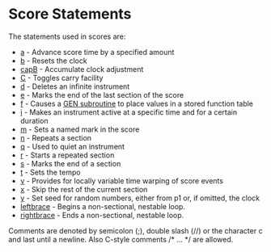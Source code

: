 # **Score Statements**

The statements used in scores are:

* [a](../../scoregens/a) - Advance score time by a specified amount
* [b](../../scoregens/b) - Resets the clock
* [capB](../../scoregens/B) - Accumulate clock adjustment
* [C](../../scoregens/C) - Toggles carry facility
* [d](../../scoregens/d) - Deletes an infinite instrument
* [e](../../scoregens/e) - Marks the end of the last section of the score
* [f](../../scoregens/f) - Causes a [GEN subroutine](ScoreGenRef) to place values in a stored function table
* [i](../../scoregens/i) - Makes an instrument active at a specific time and for a certain duration
* [m](../../scoregens/m) - Sets a named mark in the score
* [n](../../scoregens/n) - Repeats a section
* [q](../../scoregens/q) - Used to quiet an instrument
* [r](../../scoregens/r) - Starts a repeated section
* [s](../../scoregens/s) - Marks the end of a section
* [t](../../scoregens/t) - Sets the tempo
* [v](../../scoregens/v) - Provides for locally variable time warping of score events
* [x](../../scoregens/x) - Skip the rest of the current section
* [y](../../scoregens/y) - Set seed for random numbers, either from p1 or, if omitted, the clock
* [leftbrace](../../scoregens/{) - Begins a non-sectional, nestable loop.
* [rightbrace](../../scoregens/}) - Ends a non-sectional, nestable loop.

Comments are denoted by semicolon (;), double slash (//) or the character c and last until a newline. Also C-style comments /\* ... \*/ are allowed.
